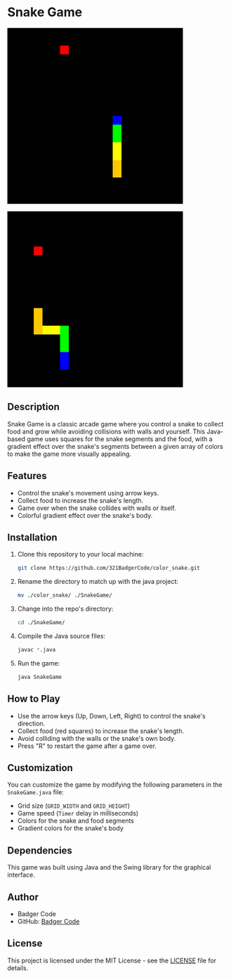 # Snake Game

![Gif Example](./new.gif)  

[![Video Example](./ex.png)](https://github.com/321BadgerCode/color_snake/assets/83559316/adeff446-7327-4ebc-a691-5fa00217b68f)

## Description

Snake Game is a classic arcade game where you control a snake to collect food and grow while avoiding collisions with walls and yourself. This Java-based game uses squares for the snake segments and the food, with a gradient effect over the snake's segments between a given array of colors to make the game more visually appealing.

## Features

- Control the snake's movement using arrow keys.
- Collect food to increase the snake's length.
- Game over when the snake collides with walls or itself.
- Colorful gradient effect over the snake's body.

## Installation

1. Clone this repository to your local machine:

	```bash
	git clone https://github.com/321BadgerCode/color_snake.git
	```

 1. Rename the directory to match up with the java project:

	```bash
	mv ./color_snake/ ./SnakeGame/
 	```

1. Change into the repo's directory:

	```bash
	cd ./SnakeGame/
	```
 
1. Compile the Java source files:

	```bash
	javac *.java
	```

1. Run the game:

	```bash
	java SnakeGame
	```

## How to Play

- Use the arrow keys (Up, Down, Left, Right) to control the snake's direction.
- Collect food (red squares) to increase the snake's length.
- Avoid colliding with the walls or the snake's own body.
- Press "R" to restart the game after a game over.

## Customization

You can customize the game by modifying the following parameters in the `SnakeGame.java` file:

- Grid size (`GRID_WIDTH` and `GRID_HEIGHT`)
- Game speed (`Timer` delay in milliseconds)
- Colors for the snake and food segments
- Gradient colors for the snake's body

## Dependencies

This game was built using Java and the Swing library for the graphical interface.

## Author

- Badger Code
- GitHub: [Badger Code](https://github.com/321BadgerCode)

## License

This project is licensed under the MIT License - see the [LICENSE](LICENSE) file for details.
